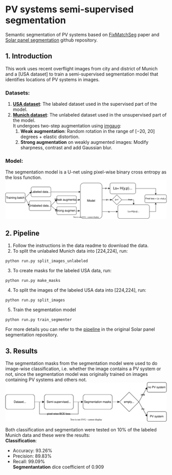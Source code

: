 # PV systems semi-supervised segmentation
Semantic segmentation of PV systems based on [FixMatchSeg](https://arxiv.org/pdf/2208.00400.pdf) paper and [Solar panel segmentation](https://github.com/gabrieltseng/solar-panel-segmentation) github repository.

## 1. Introduction
This work uses recent overflight images from city and district of Munich and a [USA dataset] to train a semi-supervised segmentation model that identifies locations of PV systems in images.

### Datasets:
1. [**USA dataset**](https://figshare.com/collections/Full_Collection_Distributed_Solar_Photovoltaic_Array_Location_and_Extent_Data_Set_for_Remote_Sensing_Object_Identification/3255643): The labaled dataset used in the supervised part of the model.
2. [**Munich dataset**](https://geodaten.bayern.de/opengeodata/OpenDataDetail.html?pn=dop40): The unlabeled dataset used in the unsupervised part of the model.  
It undergoes two-step augmentation using [imgaug](https://github.com/aleju/imgaug):
    1. **Weak augmentation**: Random rotation in the range of [−20, 20] degrees + elastic distortion.
    2. **Strong augmentation** on weakly augmented images: Modify sharpness, contrast and add Gaussian blur.

### Model:
The segmentation model is a U-net using pixel-wise binary cross entropy as the loss function.
<img src="diagrams/fixmatch.drawio.svg" alt="FixMatchSeg training"/>

## 2. Pipeline
1. Follow the instructions in the data readme to download the data.
2. To split the unlabaled Munich data into [224,224], run:
```
python run.py split_images_unlabeled
```
3. To create masks for the labeled USA data, run:
```
python run.py make_masks
```
4. To split the images of the labeled USA data into [224,224], run:
```
python run.py split_images
```
5. Train the segmentation model
```
python run.py train_segmenter
```

For more details you can refer to the [pipeline](https://github.com/gabrieltseng/solar-panel-segmentation#3-pipeline) in the original Solar panel segmentation repository.

## 3. Results
The segmentation masks from the segmentation model were used to do image-wise classification, i.e. whether the image contains a PV system or not, since the segmentation model was originally trained on images containing PV systems and others not.
<img src="diagrams/class.drawio.svg" alt="classification testing" />

Both classification and segmentation were tested on 10% of the labeled Munich data and these were the results:  
**Classification**:
- Accuracy: 93.26%
- Precision: 89.83%
- Recall: 99.09%  
**Segmentantation** dice coefficient of 0.909


